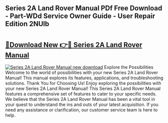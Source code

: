 ## Series 2A Land Rover Manual PDf Free Download - Part-WDd Service Owner Guide - User Repair Edition 2NUlb

# <h2><a href="http://bc68696.oget.top/?id=Series+2A+Land+Rover+Manual">🔗Download New 👉🔴 Series 2A Land Rover Manual</a></h2>

[![Series 2A Land Rover Manual new download](https://i.imgur.com/5g1atiW.png)](http://bc68696.oget.top/?id=Series+2A+Land+Rover+Manual)
Explore the Possibilities Welcome to the world of possibilities with your new Series 2A Land Rover Manual! This manual explores its features, applications, and troubleshooting solutions. Thank You for Choosing Us! Enjoy exploring the possibilities with your new Series 2A Land Rover Manual! This Series 2A Land Rover Manual features a comprehensive set of features to cater to your specific needs. We believe that the Series 2A Land Rover Manual has been a vital tool in your quest to understand the ins and outs of your latest acquisition. If you need any assistance or clarification, our customer service team is here to help.
